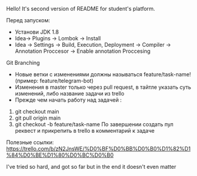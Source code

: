 Hello! It's second version of README for student's platform.

Перед запуском:
- Установи JDK 1.8
- Idea-> Plugins -> Lombok -> Install
- Idea -> Settings -> Build, Execution, Deployment -> Compiler -> Annotation Proccesor -> Enable annotation Proccesing

Git Branching
- Новые ветки с изменениями должны называться feature/task-name! (пример: feature/telegram-bot)
- Изменения в master только через pull request, в тайтле указать суть изменений, либо название задачи из trello
- Прежде чем начать работу над задачей :
1) git checkout main
2) git pull origin main
3) git checkout -b feature/task-name
По завершении создать пул реквест и прикрепить в trello в комментарий к задаче

Полезные ссылки:
https://trello.com/b/zN2JnsWE/%D0%BF%D0%BB%D0%B0%D1%82%D1%84%D0%BE%D1%80%D0%BC%D0%B0
    
I've tried so hard, and got so far
but in the end it doesn't even matter
